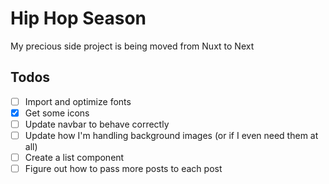 # Hip Hop Season

My precious side project is being moved from Nuxt to Next

## Todos

- [ ] Import and optimize fonts
- [x] Get some icons
- [ ] Update navbar to behave correctly
- [ ] Update how I'm handling background images (or if I even need them at all)
- [ ] Create a list component
- [ ] Figure out how to pass more posts to each post
